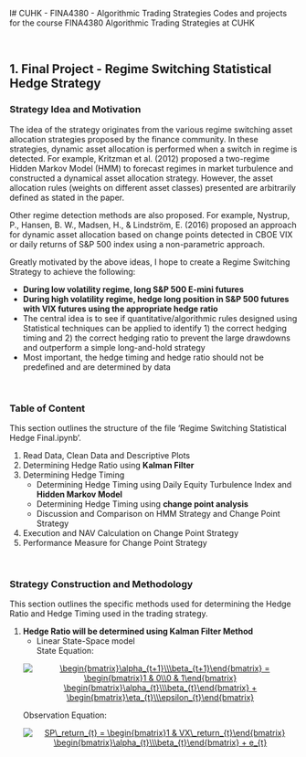 l# CUHK - FINA4380 - Algorithmic Trading Strategies
Codes and projects for the course FINA4380 Algorithmic Trading Strategies at CUHK

<br/>

## 1. Final Project - Regime Switching Statistical Hedge Strategy
### Strategy Idea and Motivation
The idea of the strategy originates from the various regime switching asset allocation strategies proposed by the finance community. In these strategies, dynamic asset allocation is performed when a switch in regime is detected. For example, Kritzman et al. (2012) proposed a two-regime Hidden Markov Model (HMM) to forecast regimes in market turbulence and constructed a dynamical asset allocation strategy. However, the asset allocation rules (weights on different asset classes) presented are arbitrarily defined as stated in the paper. 

Other regime detection methods are also proposed. For example, Nystrup, P., Hansen, B. W., Madsen, H., & Lindström, E. (2016) proposed an approach for dynamic asset allocation based on change points detected in CBOE VIX or daily returns of S&P 500 index using a non-parametric approach.

Greatly motivated by the above ideas, I hope to create a Regime Switching Strategy to achieve the following:
-	__During low volatility regime, long S&P 500 E-mini futures__
-	__During high volatility regime, hedge long position in S&P 500 futures with VIX futures using the appropriate hedge ratio__
-	The central idea is to see if quantitative/algorithmic rules designed using Statistical techniques can be applied to identify 1) the correct hedging timing and 2) the correct hedging ratio to prevent the large drawdowns and outperform a simple long-and-hold strategy
-	Most important, the hedge timing and hedge ratio should not be predefined and are determined by data

<br/>

### Table of Content
This section outlines the structure of the file ‘Regime Switching Statistical Hedge Final.ipynb’.
1.	Read Data, Clean Data and Descriptive Plots
2.	Determining Hedge Ratio using __Kalman Filter__
3.	Determining Hedge Timing
    - Determining Hedge Timing using Daily Equity Turbulence Index and __Hidden Markov Model__
    - Determining Hedge Timing using __change point analysis__
    - Discussion and Comparison on HMM Strategy and Change Point Strategy
4.	Execution and NAV Calculation on Change Point Strategy
5.	Performance Measure for Change Point Strategy

<br/>

### Strategy Construction and Methodology
This section outlines the specific methods used for determining the Hedge Ratio and Hedge Timing used in the trading strategy.
1.  __Hedge Ratio will be determined using Kalman Filter Method__
    - Linear State-Space model <br/> 
    State Equation: <br/>
    <p align="center"> <a href="https://www.codecogs.com/eqnedit.php?latex=\begin{bmatrix}\alpha_{t&plus;1}\\\beta_{t&plus;1}\end{bmatrix}&space;=&space;\begin{bmatrix}1&space;&&space;0\\0&space;&&space;1\end{bmatrix}&space;\begin{bmatrix}\alpha_{t}\\\beta_{t}\end{bmatrix}&space;&plus;&space;\begin{bmatrix}\eta_{t}\\\epsilon_{t}\end{bmatrix}" target="_blank"><img src="https://latex.codecogs.com/svg.latex?\begin{bmatrix}\alpha_{t&plus;1}\\\beta_{t&plus;1}\end{bmatrix}&space;=&space;\begin{bmatrix}1&space;&&space;0\\0&space;&&space;1\end{bmatrix}&space;\begin{bmatrix}\alpha_{t}\\\beta_{t}\end{bmatrix}&space;&plus;&space;\begin{bmatrix}\eta_{t}\\\epsilon_{t}\end{bmatrix}" title="\begin{bmatrix}\alpha_{t+1}\\\beta_{t+1}\end{bmatrix} = \begin{bmatrix}1 & 0\\0 & 1\end{bmatrix} \begin{bmatrix}\alpha_{t}\\\beta_{t}\end{bmatrix} + \begin{bmatrix}\eta_{t}\\\epsilon_{t}\end{bmatrix}" /></a> </p>
     Observation Equation: <br/>
     <p align="center"> <a href="https://www.codecogs.com/eqnedit.php?latex=SP\_return_{t}&space;=&space;\begin{bmatrix}1&space;&&space;VX\_return_{t}\end{bmatrix}&space;\begin{bmatrix}\alpha_{t}\\\beta_{t}\end{bmatrix}&space;&plus;&space;e_{t}" target="_blank"><img src="https://latex.codecogs.com/svg.latex?SP\_return_{t}&space;=&space;\begin{bmatrix}1&space;&&space;VX\_return_{t}\end{bmatrix}&space;\begin{bmatrix}\alpha_{t}\\\beta_{t}\end{bmatrix}&space;&plus;&space;e_{t}" title="SP\_return_{t} = \begin{bmatrix}1 & VX\_return_{t}\end{bmatrix} \begin{bmatrix}\alpha_{t}\\\beta_{t}\end{bmatrix} + e_{t}" /></a> </p> <br/>
